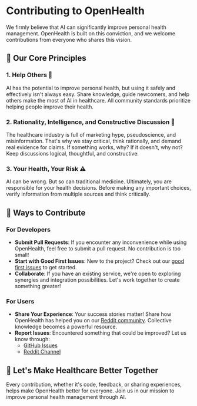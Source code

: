 # Contributing to OpenHealth

We firmly believe that AI can significantly improve personal health management. OpenHealth is built on this conviction, and we welcome contributions from everyone who shares this vision.

## 🌟 Our Core Principles

### 1. Help Others 🤝
AI has the potential to improve personal health, but using it safely and effectively isn't always easy. Share knowledge, guide newcomers, and help others make the most of AI in healthcare. All community standards prioritize helping people improve their health.

### 2. Rationality, Intelligence, and Constructive Discussion 🧠
The healthcare industry is full of marketing hype, pseudoscience, and misinformation. That's why we stay critical, think rationally, and demand real evidence for claims. If something works, why? If it doesn't, why not? Keep discussions logical, thoughtful, and constructive.

### 3. Your Health, Your Risk ⚠️
AI can be wrong. But so can traditional medicine. Ultimately, you are responsible for your health decisions. Before making any important choices, verify information from multiple sources and think critically.

## 🚀 Ways to Contribute

### For Developers

- **Submit Pull Requests**: If you encounter any inconvenience while using OpenHealth, feel free to submit a pull request. No contribution is too small!
- **Start with Good First Issues**: New to the project? Check out our [good first issues](https://github.com/OpenHealthForAll/open-health/labels/good%20first%20issue) to get started.
- **Collaborate**: If you have an existing service, we're open to exploring synergies and integration possibilities. Let's work together to create something greater!

### For Users

- **Share Your Experience**: Your success stories matter! Share how OpenHealth has helped you on our [Reddit community](https://www.reddit.com/r/AIDoctor/). Collective knowledge becomes a powerful resource.
- **Report Issues**: Encountered something that could be improved? Let us know through:
  - [GitHub Issues](https://github.com/OpenHealthForAll/open-health/issues)
  - [Reddit Channel](https://www.reddit.com/r/AIDoctor/)

## 💫 Let's Make Healthcare Better Together

Every contribution, whether it's code, feedback, or sharing experiences, helps make OpenHealth better for everyone. Join us in our mission to improve personal health management through AI. 